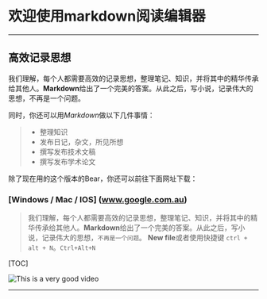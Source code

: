 # 欢迎使用markdown阅读编辑器
- - - -

## 高效记录思想
我们理解，每个人都需要高效的记录思想，整理笔记、知识，并将其中的精华传承给其他人。**Markdown**给出了一个完美的答案。从此之后，写小说，记录伟大的思想，不再是一个问题。

同时，你还可以用*Markdown*做以下几件事情：

> *  整理知识  
> *  发布日记，杂文，所见所想  
> *  撰写发布技术文稿  
> *  撰写发布学术论文  

除了现在用的这个版本的Bear，你还可以前往下面网址下载：
### [Windows / Mac / IOS] (www.google.com.au)

> 我们理解，每个人都需要高效的记录思想，整理笔记、知识，并将其中的精华传承给其他人。**Markdown**给出了一个完美的答案。从此之后，写小说，记录伟大的思想，`不再是一个问题`。<i class="icon-file"></i> **New file**或者使用快捷键 `ctrl + alt + N`。`Ctrl+Alt+N`  

[TOC]

![This is a very good video]([YouTube](https://www.youtube.com/watch?v=VO3037-8Tmc))



- - - -
